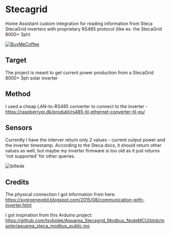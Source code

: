 # Stecagrid
Home Assistant custom integration for reading information from Steca StecaGrid inverters with proprietary RS485 protocol (like ex. the StecaGrid 8000+ 3ph)

[![BuyMeCoffee][buymecoffeebadge]][michaeloe-buymecoffee]

## Target
The project is meant to get current power production from a StecaGrid 8000+ 3ph solar inverter

## Method
I used a cheap LAN-to-RS485 converter to connect to the inverter - https://raspberrypi.dk/produkt/rs485-til-ethernet-converter-til-eu/

## Sensors
Currently I have the interver return only 2 values - current output power and the inverter timestamp.
According to the Steca docs, it should return other values as well, but maybe my inverter firmware is too old as it just returns 'not supported' for other queries.

![billede](https://github.com/user-attachments/assets/c2e4b919-ea91-4371-859f-10ad60c8dd92)


## Credits
The physical connection I got information from here: https://svgroeneveld.blogspot.com/2015/08/communication-with-inverter.html

I got inspiration from this Arduino project: https://github.com/tsybolek/Aquarea_Stecagrid_Modbus_NodeMCU/blob/master/aquarea_steca_modbus_public.ino

[buymecoffeebadge]: https://www.buymeacoffee.com/assets/img/custom_images/orange_img.png
[michaeloe-buymecoffee]: https://buymeacoffee.com/michaeloe
